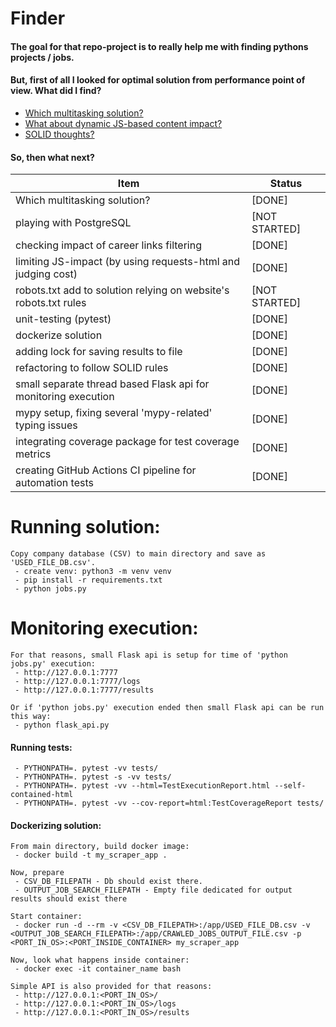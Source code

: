 # Finder
#### The goal for that repo-project is to really help me with finding pythons projects / jobs.

#### But, first of all I looked for optimal solution from performance point of view. What did I find?
 - [Which multitasking solution?](https://github.com/DanielPalacz/Finder/blob/master/_notes/README__WHICH_MULTITASKING_SOLUTIONS.md)
 - [What about dynamic JS-based content impact?](https://github.com/DanielPalacz/Finder/blob/master/_notes/README__DYNAMIC_JS_IMPACT.md)
 - [SOLID thoughts?](https://github.com/DanielPalacz/Finder/blob/master/_notes/README__SOLID_THOUGHTS.md)


#### So, then what next?

| Item                                                             | Status        |
|------------------------------------------------------------------|---------------|
| Which multitasking solution?                                     | [DONE]        |
| playing with PostgreSQL                                          | [NOT STARTED] |
| checking impact of career links filtering                        | [DONE]        |
| limiting JS-impact  (by using requests-html and judging cost)    | [DONE]        |
| robots.txt add to solution relying on website's robots.txt rules | [NOT STARTED] |
| unit-testing (pytest)                                            | [DONE]        |
| dockerize solution                                               | [DONE]        |
| adding lock for saving results to file                           | [DONE]        |
| refactoring to follow SOLID rules                                | [DONE]        |
| small separate thread based Flask api for monitoring execution   | [DONE]        |
| mypy setup, fixing several 'mypy-related' typing issues          | [DONE]        |
| integrating coverage package for test coverage metrics           | [DONE]        |
| creating GitHub Actions CI pipeline for automation tests         | [DONE]        |



# Running solution:
```
Copy company database (CSV) to main directory and save as 'USED_FILE_DB.csv'.
 - create venv: python3 -m venv venv
 - pip install -r requirements.txt
 - python jobs.py
```

# Monitoring execution:
```
For that reasons, small Flask api is setup for time of 'python jobs.py' execution:
 - http://127.0.0.1:7777
 - http://127.0.0.1:7777/logs
 - http://127.0.0.1:7777/results

Or if 'python jobs.py' execution ended then small Flask api can be run this way:
 - python flask_api.py
```


#### Running tests:
```
 - PYTHONPATH=. pytest -vv tests/
 - PYTHONPATH=. pytest -s -vv tests/
 - PYTHONPATH=. pytest -vv --html=TestExecutionReport.html --self-contained-html
 - PYTHONPATH=. pytest -vv --cov-report=html:TestCoverageReport tests/
```

#### Dockerizing solution:
```
From main directory, build docker image:
 - docker build -t my_scraper_app .

Now, prepare
 - CSV_DB_FILEPATH - Db should exist there.
 - OUTPUT_JOB_SEARCH_FILEPATH - Empty file dedicated for output results should exist there

Start container:
 - docker run -d --rm -v <CSV_DB_FILEPATH>:/app/USED_FILE_DB.csv -v <OUTPUT_JOB_SEARCH_FILEPATH>:/app/CRAWLED_JOBS_OUTPUT_FILE.csv -p <PORT_IN_OS>:<PORT_INSIDE_CONTAINER> my_scraper_app

Now, look what happens inside container:
 - docker exec -it container_name bash

Simple API is also provided for that reasons:
 - http://127.0.0.1:<PORT_IN_OS>/
 - http://127.0.0.1:<PORT_IN_OS>/logs
 - http://127.0.0.1:<PORT_IN_OS>/results
```
